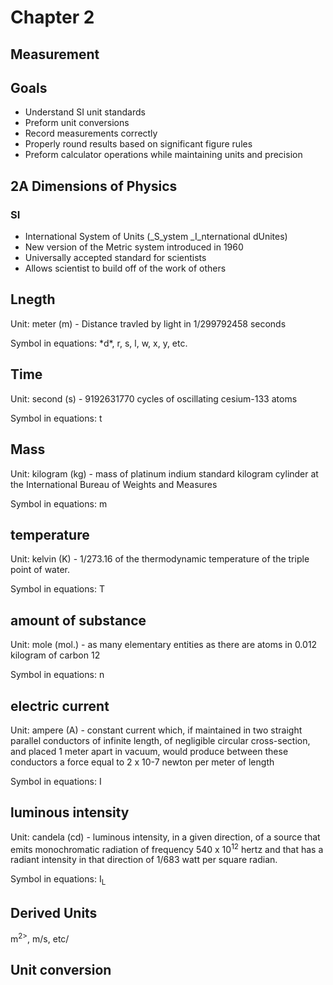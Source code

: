 # Chapter 2
## Measurement



## Goals

- Understand SI unit standards <!-- .element: class="fragment"-->
- Preform unit conversions <!-- .element: class="fragment"-->
- Record measurements correctly <!-- .element: class="fragment"-->
- Properly round results based on significant figure rules <!-- .element: class="fragment"-->
- Preform calculator operations while maintaining units and precision <!-- .element: class="fragment"-->



## **2A** Dimensions of Physics



### SI

- International System of Units (_S_ystem _I_nternational dUnites)
- New version of the Metric system introduced in 1960
- Universally accepted standard for scientists
- Allows scientist to build off of the work of others



## Lnegth

Unit: meter (m) - Distance travled by light in 1/299792458 seconds

<p>Symbol in equations: *d*, r, s, l, w, x, y, etc.</p> <!-- .element: class="fragment"-->



## Time

Unit: second (s) - 9192631770 cycles of oscillating cesium-133 atoms

Symbol in equations: t



## Mass

Unit: kilogram (kg) - mass of platinum indium standard kilogram cylinder at the International Bureau of Weights and Measures

Symbol in equations: m



## temperature

Unit: kelvin (K) - 1/273.16 of the thermodynamic temperature of the triple point of water.

Symbol in equations: T



## amount of substance

Unit: mole (mol.) - as many elementary entities as there are atoms in 0.012 kilogram of carbon 12

Symbol in equations: n



## electric current

Unit: ampere (A) - constant current which, if maintained in two straight parallel conductors of infinite length, of negligible circular cross-section, and placed 1 meter apart in vacuum, would produce between these conductors a force equal to 2 x 10-7 newton per meter of length

Symbol in equations: I


## luminous intensity

Unit: candela (cd) - luminous intensity, in a given direction, of a source that emits monochromatic radiation of frequency 540 x 10<sup>12</sup> hertz and that has a radiant intensity in that direction of 1/683 watt per square radian.

Symbol in equations: I<sub>L</sub>




## Derived Units

m<sup>2></sup>, m/s, etc/



## Unit conversion
